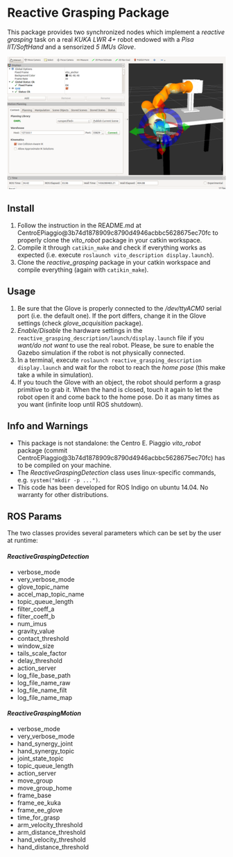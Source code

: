 # Reactive Grasping Package
This package provides two synchronized nodes which implement a *reactive grasping* task on a real *KUKA LWR 4+* robot endowed with a *Pisa IIT/SoftHand* and a sensorized *5 IMUs Glove*.

![rviz](media/rviz.png)

## Install

1. Follow the instruction in the README.md at CentroEPiaggio@3b74d1878909c8790d4946acbbc5628675ec70fc to properly clone the *vito_robot* package in your catkin workspace.
2. Compile it through `catikin_make` and check if everything works as expected (i.e. execute `roslaunch vito_description display.launch`).
3. Clone the *reactive_grasping* package in your catkin workspace and compile everything (again with `catikin_make`).

## Usage

1. Be sure that the Glove is properly connected to the */dev/ttyACM0* serial port (i.e. the default one). If the port differs, change it in the Glove settings (check *glove_acquisition* package).  
2. *Enable/Disable* the hardware settings in the `reactive_grasping_description/launch/display.launch` file if you *want/do not want* to use the real robot. Please, be sure to enable the Gazebo simulation if the robot is not physically connected.
3. In a terminal, execute `roslaunch reactive_grasping_description display.launch` and wait for the robot to reach the *home pose* (this make take a while in simulation).
4. If you touch the Glove with an object, the robot should perform a grasp primitive to grab it. When the hand is closed, touch it again to let the robot open it and come back to the home pose. Do it as many times as you want (infinite loop until ROS shutdown).

## Info and Warnings

- This package is not standalone: the Centro E. Piaggio *vito_robot* package (commit CentroEPiaggio@3b74d1878909c8790d4946acbbc5628675ec70fc) has to be compiled on your machine.
- The *ReactiveGraspingDetection* class uses linux-specific commands, e.g. `system("mkdir -p ...")`. 
- This code has been developed for ROS Indigo on ubuntu 14.04. No warranty for other distributions.

## ROS Params
The two classes provides several parameters which can be set by the user at runtime:

#### *ReactiveGraspingDetection*

- verbose_mode
- very_verbose_mode
- glove_topic_name
- accel_map_topic_name
- topic_queue_length
- filter_coeff_a
- filter_coeff_b
- num_imus
- gravity_value
- contact_threshold
- window_size
- tails_scale_factor
- delay_threshold
- action_server
- log_file_base_path
- log_file_name_raw
- log_file_name_filt
- log_file_name_map

#### *ReactiveGraspingMotion*

- verbose_mode
- very_verbose_mode
- hand_synergy_joint
- hand_synergy_topic
- joint_state_topic
- topic_queue_length
- action_server
- move_group
- move_group_home
- frame_base
- frame_ee_kuka
- frame_ee_glove
- time_for_grasp
- arm_velocity_threshold
- arm_distance_threshold
- hand_velocity_threshold
- hand_distance_threshold
